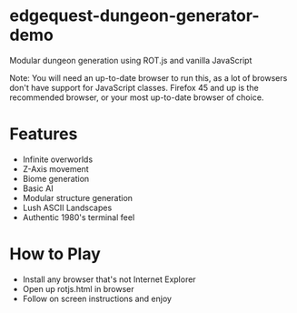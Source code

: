 # edgequest-dungeon-generator-demo
Modular dungeon generation using ROT.js and vanilla JavaScript

Note: You will need an up-to-date browser to run this, as a lot of browsers don't have support for JavaScript classes. Firefox 45 and up is the recommended browser, or your most up-to-date browser of choice.

# Features
  - Infinite overworlds
  - Z-Axis movement
  - Biome generation
  - Basic AI
  - Modular structure generation
  - Lush ASCII Landscapes
  - Authentic 1980's terminal feel

# How to Play
  - Install any browser that's not Internet Explorer
  - Open up rotjs.html in browser
  - Follow on screen instructions and enjoy
